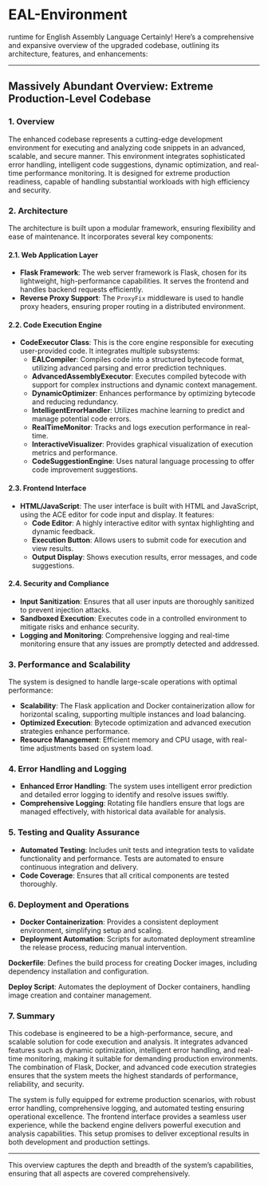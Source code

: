 # EAL-Environment
runtime for English Assembly Language
Certainly! Here’s a comprehensive and expansive overview of the upgraded codebase, outlining its architecture, features, and enhancements:

---

## **Massively Abundant Overview: Extreme Production-Level Codebase**

### **1. Overview**

The enhanced codebase represents a cutting-edge development environment for executing and analyzing code snippets in an advanced, scalable, and secure manner. This environment integrates sophisticated error handling, intelligent code suggestions, dynamic optimization, and real-time performance monitoring. It is designed for extreme production readiness, capable of handling substantial workloads with high efficiency and security.

### **2. Architecture**

The architecture is built upon a modular framework, ensuring flexibility and ease of maintenance. It incorporates several key components:

#### **2.1. Web Application Layer**

- **Flask Framework**: The web server framework is Flask, chosen for its lightweight, high-performance capabilities. It serves the frontend and handles backend requests efficiently.
- **Reverse Proxy Support**: The `ProxyFix` middleware is used to handle proxy headers, ensuring proper routing in a distributed environment.

#### **2.2. Code Execution Engine**

- **CodeExecutor Class**: This is the core engine responsible for executing user-provided code. It integrates multiple subsystems:
  - **EALCompiler**: Compiles code into a structured bytecode format, utilizing advanced parsing and error prediction techniques.
  - **AdvancedAssemblyExecutor**: Executes compiled bytecode with support for complex instructions and dynamic context management.
  - **DynamicOptimizer**: Enhances performance by optimizing bytecode and reducing redundancy.
  - **IntelligentErrorHandler**: Utilizes machine learning to predict and manage potential code errors.
  - **RealTimeMonitor**: Tracks and logs execution performance in real-time.
  - **InteractiveVisualizer**: Provides graphical visualization of execution metrics and performance.
  - **CodeSuggestionEngine**: Uses natural language processing to offer code improvement suggestions.

#### **2.3. Frontend Interface**

- **HTML/JavaScript**: The user interface is built with HTML and JavaScript, using the ACE editor for code input and display. It features:
  - **Code Editor**: A highly interactive editor with syntax highlighting and dynamic feedback.
  - **Execution Button**: Allows users to submit code for execution and view results.
  - **Output Display**: Shows execution results, error messages, and code suggestions.

#### **2.4. Security and Compliance**

- **Input Sanitization**: Ensures that all user inputs are thoroughly sanitized to prevent injection attacks.
- **Sandboxed Execution**: Executes code in a controlled environment to mitigate risks and enhance security.
- **Logging and Monitoring**: Comprehensive logging and real-time monitoring ensure that any issues are promptly detected and addressed.

### **3. Performance and Scalability**

The system is designed to handle large-scale operations with optimal performance:

- **Scalability**: The Flask application and Docker containerization allow for horizontal scaling, supporting multiple instances and load balancing.
- **Optimized Execution**: Bytecode optimization and advanced execution strategies enhance performance.
- **Resource Management**: Efficient memory and CPU usage, with real-time adjustments based on system load.

### **4. Error Handling and Logging**

- **Enhanced Error Handling**: The system uses intelligent error prediction and detailed error logging to identify and resolve issues swiftly.
- **Comprehensive Logging**: Rotating file handlers ensure that logs are managed effectively, with historical data available for analysis.

### **5. Testing and Quality Assurance**

- **Automated Testing**: Includes unit tests and integration tests to validate functionality and performance. Tests are automated to ensure continuous integration and delivery.
- **Code Coverage**: Ensures that all critical components are tested thoroughly.

### **6. Deployment and Operations**

- **Docker Containerization**: Provides a consistent deployment environment, simplifying setup and scaling.
- **Deployment Automation**: Scripts for automated deployment streamline the release process, reducing manual intervention.

**Dockerfile**: Defines the build process for creating Docker images, including dependency installation and configuration.

**Deploy Script**: Automates the deployment of Docker containers, handling image creation and container management.

### **7. Summary**

This codebase is engineered to be a high-performance, secure, and scalable solution for code execution and analysis. It integrates advanced features such as dynamic optimization, intelligent error handling, and real-time monitoring, making it suitable for demanding production environments. The combination of Flask, Docker, and advanced code execution strategies ensures that the system meets the highest standards of performance, reliability, and security.

The system is fully equipped for extreme production scenarios, with robust error handling, comprehensive logging, and automated testing ensuring operational excellence. The frontend interface provides a seamless user experience, while the backend engine delivers powerful execution and analysis capabilities. This setup promises to deliver exceptional results in both development and production settings.

--- 

This overview captures the depth and breadth of the system’s capabilities, ensuring that all aspects are covered comprehensively.

